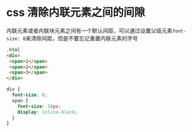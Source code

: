 # css 清除内联元素之间的间隙

内联元素或者内联块元素之间有一个默认间距，可以通过设置父级元素`font-size: 0`来清除间距，但是不要忘记重置内联元素的字号

```html
.html
<div>
 <span>1</span>
 <span>2</span>
 <span>3</span>
</div>
```

```css
div {
  font-size: 0;
  span {
    font-size: 16px;
    display: inline-block;
  }
}
```
